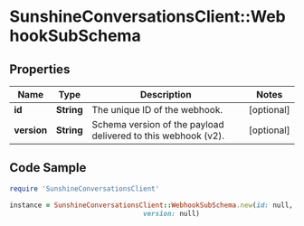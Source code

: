 # SunshineConversationsClient::WebhookSubSchema

## Properties

Name | Type | Description | Notes
------------ | ------------- | ------------- | -------------
**id** | **String** | The unique ID of the webhook. | [optional] 
**version** | **String** | Schema version of the payload delivered to this webhook (v2). | [optional] 

## Code Sample

```ruby
require 'SunshineConversationsClient'

instance = SunshineConversationsClient::WebhookSubSchema.new(id: null,
                                 version: null)
```


